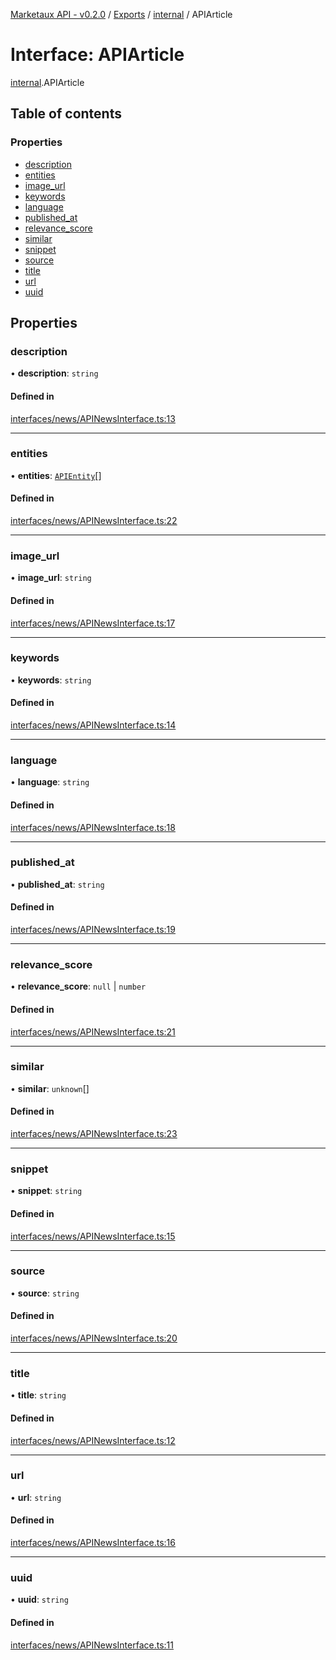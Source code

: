 [Marketaux API - v0.2.0](../README.md) / [Exports](../modules.md) / [internal](../modules/internal.md) / APIArticle

# Interface: APIArticle

[internal](../modules/internal.md).APIArticle

## Table of contents

### Properties

- [description](internal.APIArticle.md#description)
- [entities](internal.APIArticle.md#entities)
- [image\_url](internal.APIArticle.md#image_url)
- [keywords](internal.APIArticle.md#keywords)
- [language](internal.APIArticle.md#language)
- [published\_at](internal.APIArticle.md#published_at)
- [relevance\_score](internal.APIArticle.md#relevance_score)
- [similar](internal.APIArticle.md#similar)
- [snippet](internal.APIArticle.md#snippet)
- [source](internal.APIArticle.md#source)
- [title](internal.APIArticle.md#title)
- [url](internal.APIArticle.md#url)
- [uuid](internal.APIArticle.md#uuid)

## Properties

### description

• **description**: `string`

#### Defined in

[interfaces/news/APINewsInterface.ts:13](https://github.com/Viriatto/marketaux-api/blob/1d8313d/src/interfaces/news/APINewsInterface.ts#L13)

___

### entities

• **entities**: [`APIEntity`](APIEntity.md)[]

#### Defined in

[interfaces/news/APINewsInterface.ts:22](https://github.com/Viriatto/marketaux-api/blob/1d8313d/src/interfaces/news/APINewsInterface.ts#L22)

___

### image\_url

• **image\_url**: `string`

#### Defined in

[interfaces/news/APINewsInterface.ts:17](https://github.com/Viriatto/marketaux-api/blob/1d8313d/src/interfaces/news/APINewsInterface.ts#L17)

___

### keywords

• **keywords**: `string`

#### Defined in

[interfaces/news/APINewsInterface.ts:14](https://github.com/Viriatto/marketaux-api/blob/1d8313d/src/interfaces/news/APINewsInterface.ts#L14)

___

### language

• **language**: `string`

#### Defined in

[interfaces/news/APINewsInterface.ts:18](https://github.com/Viriatto/marketaux-api/blob/1d8313d/src/interfaces/news/APINewsInterface.ts#L18)

___

### published\_at

• **published\_at**: `string`

#### Defined in

[interfaces/news/APINewsInterface.ts:19](https://github.com/Viriatto/marketaux-api/blob/1d8313d/src/interfaces/news/APINewsInterface.ts#L19)

___

### relevance\_score

• **relevance\_score**: ``null`` \| `number`

#### Defined in

[interfaces/news/APINewsInterface.ts:21](https://github.com/Viriatto/marketaux-api/blob/1d8313d/src/interfaces/news/APINewsInterface.ts#L21)

___

### similar

• **similar**: `unknown`[]

#### Defined in

[interfaces/news/APINewsInterface.ts:23](https://github.com/Viriatto/marketaux-api/blob/1d8313d/src/interfaces/news/APINewsInterface.ts#L23)

___

### snippet

• **snippet**: `string`

#### Defined in

[interfaces/news/APINewsInterface.ts:15](https://github.com/Viriatto/marketaux-api/blob/1d8313d/src/interfaces/news/APINewsInterface.ts#L15)

___

### source

• **source**: `string`

#### Defined in

[interfaces/news/APINewsInterface.ts:20](https://github.com/Viriatto/marketaux-api/blob/1d8313d/src/interfaces/news/APINewsInterface.ts#L20)

___

### title

• **title**: `string`

#### Defined in

[interfaces/news/APINewsInterface.ts:12](https://github.com/Viriatto/marketaux-api/blob/1d8313d/src/interfaces/news/APINewsInterface.ts#L12)

___

### url

• **url**: `string`

#### Defined in

[interfaces/news/APINewsInterface.ts:16](https://github.com/Viriatto/marketaux-api/blob/1d8313d/src/interfaces/news/APINewsInterface.ts#L16)

___

### uuid

• **uuid**: `string`

#### Defined in

[interfaces/news/APINewsInterface.ts:11](https://github.com/Viriatto/marketaux-api/blob/1d8313d/src/interfaces/news/APINewsInterface.ts#L11)
